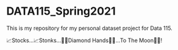 # DATA115_Spring2021

This is my repository for my personal dataset project for Data 115. 

📈Stocks...📈Stonks...💎🤲Diamond Hands💎🤲...To The Moon🚀🚀!
